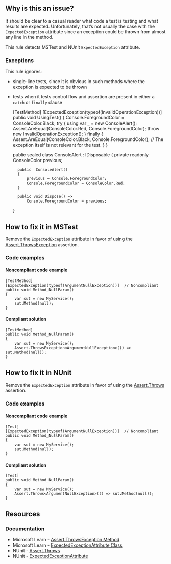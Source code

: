 ## Why is this an issue?

It should be clear to a casual reader what code a test is testing and what results are expected. Unfortunately, that’s not usually the case with
the `ExpectedException` attribute since an exception could be thrown from almost any line in the method.

This rule detects MSTest and NUnit `ExpectedException` attribute.

### Exceptions

This rule ignores:

- single-line tests, since it is obvious in such methods where the exception is expected to be thrown
- tests when it tests control flow and assertion are present in either a `catch` or `finally` clause

    [TestMethod]
    [ExpectedException(typeof(InvalidOperationException))]
    public void UsingTest()
    {
        Console.ForegroundColor = ConsoleColor.Black;
        try
        {
            using var _ = new ConsoleAlert();
            Assert.AreEqual(ConsoleColor.Red, Console.ForegroundColor);
            throw new InvalidOperationException();
        }
        finally
        {
            Assert.AreEqual(ConsoleColor.Black, Console.ForegroundColor); // The exception itself is not relevant for the test.
        }
    }
    
    public sealed class ConsoleAlert : IDisposable
    {
        private readonly ConsoleColor previous;
    
        public  ConsoleAlert()
        {
            previous = Console.ForegroundColor;
            Console.ForegroundColor = ConsoleColor.Red;
        }
    
        public void Dispose() =>
            Console.ForegroundColor = previous;
    }

## How to fix it in MSTest

Remove the `ExpectedException` attribute in favor of using the [Assert.ThrowsException](https://learn.microsoft.com/en-us/dotnet/api/microsoft.visualstudio.testtools.unittesting.assert.throwsexception)
assertion.

### Code examples

#### Noncompliant code example

    [TestMethod]
    [ExpectedException(typeof(ArgumentNullException))]  // Noncompliant
    public void Method_NullParam()
    {
        var sut = new MyService();
        sut.Method(null);
    }

#### Compliant solution

    [TestMethod]
    public void Method_NullParam()
    {
        var sut = new MyService();
        Assert.ThrowsException<ArgumentNullException>(() => sut.Method(null));
    }

## How to fix it in NUnit

Remove the `ExpectedException` attribute in favor of using the [Assert.Throws](https://docs.nunit.org/articles/nunit/writing-tests/assertions/classic-assertions/Assert.Throws.html) assertion.

### Code examples

#### Noncompliant code example

    [Test]
    [ExpectedException(typeof(ArgumentNullException))]  // Noncompliant
    public void Method_NullParam()
    {
        var sut = new MyService();
        sut.Method(null);
    }

#### Compliant solution

    [Test]
    public void Method_NullParam()
    {
        var sut = new MyService();
        Assert.Throws<ArgumentNullException>(() => sut.Method(null));
    }

## Resources

### Documentation

- Microsoft Learn - [Assert.ThrowsException
  Method](https://learn.microsoft.com/en-us/dotnet/api/microsoft.visualstudio.testtools.unittesting.assert.throwsexception)
- Microsoft Learn - [ExpectedExceptionAttribute Class](https://learn.microsoft.com/en-us/dotnet/api/microsoft.visualstudio.testtools.unittesting.expectedexceptionattribute)
- NUnit - [Assert.Throws](https://docs.nunit.org/articles/nunit/writing-tests/assertions/classic-assertions/Assert.Throws.html)
- NUnit - [ExpectedExceptionAttribute](https://docs.nunit.org/2.4/exception.html)
